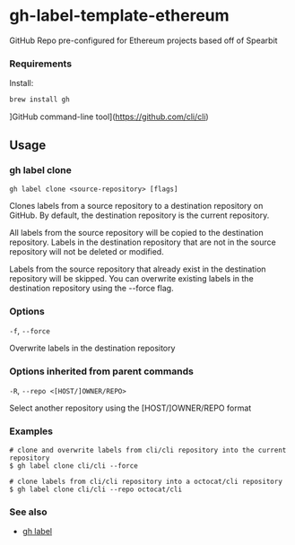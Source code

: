# gh-label-template-ethereum
GitHub Repo pre-configured for Ethereum projects based off of Spearbit


### Requirements 

Install:

```bash
brew install gh
```

]GitHub command-line tool](https://github.com/cli/cli)


## Usage

### gh label clone

```
gh label clone <source-repository> [flags]
```

Clones labels from a source repository to a destination repository on GitHub. By default, the destination repository is the current repository.

All labels from the source repository will be copied to the destination repository. Labels in the destination repository that are not in the source repository will not be deleted or modified.

Labels from the source repository that already exist in the destination repository will be skipped. You can overwrite existing labels in the destination repository using the --force flag.

### Options

`-f`, `--force`

Overwrite labels in the destination repository

### Options inherited from parent commands

`-R`, `--repo <[HOST/]OWNER/REPO>`

Select another repository using the \[HOST/\]OWNER/REPO format

### Examples

```
# clone and overwrite labels from cli/cli repository into the current repository
$ gh label clone cli/cli --force

# clone labels from cli/cli repository into a octocat/cli repository
$ gh label clone cli/cli --repo octocat/cli
```

### See also

-   [gh label](https://cli.github.com/manual/gh_label)
